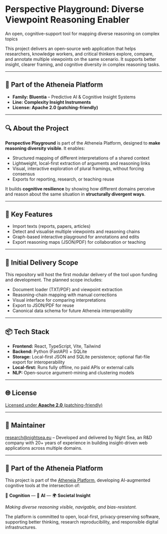 # Perspective Playground: Diverse Viewpoint Reasoning Enabler

An open, cognitive-support tool for mapping diverse reasoning on complex topics

This project delivers an open-source web application that helps researchers, knowledge workers, and critical thinkers explore, compare, and annotate multiple viewpoints on the same scenario. It supports better insight, clearer framing, and cognitive diversity in complex reasoning tasks.

---

## 🧭 Part of the Atheneia Platform

- **Family:** **Bluentia** – Predictive AI & Cognitive Insight Systems  
- **Line:** **Complexity Insight Instruments**  
- **License:** **Apache 2.0 (patching-friendly)**

---

## 🔍 About the Project

**Perspective Playground** is part of the Atheneia Platform, designed to **make reasoning diversity visible**. It enables:

- Structured mapping of different interpretations of a shared context  
- Lightweight, local-first extraction of arguments and reasoning links  
- Visual, interactive exploration of plural framings, without forcing consensus  
- Exports for reporting, research, or teaching reuse

It builds **cognitive resilience** by showing how different domains perceive and reason about the same situation in **structurally divergent ways**.

---

## 🎯 Key Features

- Import texts (reports, papers, articles)  
- Detect and visualise multiple viewpoints and reasoning chains  
- Graph-based interactive playground for annotations and edits  
- Export reasoning maps (JSON/PDF) for collaboration or teaching  

---

## 🧪 Initial Delivery Scope

This repository will host the first modular delivery of the tool upon funding and development. The planned scope includes:

- Document loader (TXT/PDF) and viewpoint extraction  
- Reasoning-chain mapping with manual corrections  
- Visual interface for comparing interpretations  
- Export to JSON/PDF for reuse  
- Canonical data schema for future Atheneia interoperability

---

## 📦 Tech Stack

- **Frontend:** React, TypeScript, Vite, Tailwind  
- **Backend:** Python (FastAPI) + SQLite  
- **Storage:** Local-first JSON and SQLite persistence; optional flat-file export for interoperability  
- **Local-first:** Runs fully offline, no paid APIs or external calls
- **NLP:** Open-source argument-mining and clustering models  

---

## 🌐 License

[Licensed under **Apache 2.0** (patching-friendly)](LICENSE)

---

## 🤝 Maintainer

[research@nightsea.eu](https://nightsea.eu/research.html) – Developed and delivered by Night Sea, an R&D company with 20+ years of experience in building insight-driven web applications across multiple domains.

---

## 🧭 Part of the Atheneia Platform

This project is part of the [Atheneia Platform](https://github.com/nightsea-eu/atheneia-platform), developing AI-augmented cognitive tools at the intersection of:

🧠 **Cognition** — 🤖 **AI** — 🌍 **Societal Insight**

_Making diverse reasoning visible, navigable, and bias-resistant._  

The platform is committed to open, local-first, privacy-preserving software, supporting better thinking, research reproducibility, and responsible digital infrastructures.
